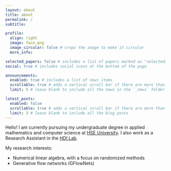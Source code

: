 ```yaml
---
layout: about
title: about
permalink: /
subtitle:

profile:
  align: right
  image: face.png
  image_circular: false # crops the image to make it circular
  more_info:

selected_papers: false # includes a list of papers marked as "selected={true}"
social: true # includes social icons at the bottom of the page

announcements:
  enabled: true # includes a list of news items
  scrollable: true # adds a vertical scroll bar if there are more than 3 news items
  limit: 5 # leave blank to include all the news in the `_news` folder

latest_posts:
  enabled: false
  scrollable: true # adds a vertical scroll bar if there are more than 3 new posts items
  limit: 3 # leave blank to include all the blog posts
---
```


Hello! I am currently pursuing my undergraduate degree in applied mathematics and computer science at [HSE University](https://www.hse.ru/en/). I also work as a Research Assistant in the [HDI Lab](https://cs.hse.ru/en/iai/hdilab/).

My research interests:
- Numerical linear algebra, with a focus on randomized methods
- Generative flow networks (GFlowNets)
